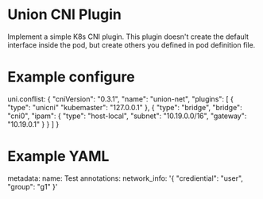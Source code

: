 # Union CNI Plugin
   Implement a simple K8s CNI plugin. 
   This plugin doesn't create the default interface inside the pod, but create others you defined
in pod definition file.

# Example configure
uni.conflist:
{
    "cniVersion": "0.3.1",
    "name": "union-net",
    "plugins": [
       {
          "type": "unicni"
          "kubemaster": "127.0.0.1"
       },
       {
           "type": "bridge",
           "bridge": "cni0",
           "ipam": {
               "type": "host-local",
	       "subnet": "10.19.0.0/16",
               "gateway": "10.19.0.1"
           }
       }
    ]
}

# Example YAML
metadata:
  name: Test
  annotations:
     network_info: '{
         "crediential": "user",
         "group": "g1"
     }'

